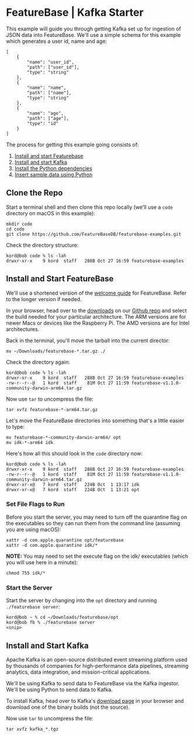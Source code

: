 # FeatureBase | Kafka Starter
This example will guide you through getting Kafka set up for ingestion of JSON data into FeatureBase. We'll use a simple schema for this example which generates a user id, name and age:

```
[
    {
        "name": "user_id",
        "path": ["user_id"],
        "type": "string"
    },
    {
        "name": "name",
        "path": ["name"],
        "type": "string"
    },
    {
        "name": "age",
        "path": ["age"],
        "type": "id"
    }
]
```

The process for getting this example going consists of:
1. [Install and start Featurebase](https://github.com/FeatureBaseDB/featurebase-examples/tree/main/kafka-starter#install-and-start-featurebase)
2. [Install and start Kafka](https://github.com/FeatureBaseDB/featurebase-examples/tree/main/kafka-starter#install-and-start-kafka)
3. [Install the Python dependencies](https://github.com/FeatureBaseDB/featurebase-examples/tree/main/kafka-starter#install-dependencies)
4. [Insert sample data using Python](https://github.com/FeatureBaseDB/featurebase-examples/tree/main/kafka-starter#insert-data)

## Clone the Repo
Start a terminal shell and then clone this repo locally (we'll use a `code` directory on macOS in this example):

```
mkdir code
cd code
git clone https://github.com/FeatureBaseDB/featurebase-examples.git
```

Check the directory structure:

```
kord@bob code % ls -lah
drwxr-xr-x    9 kord  staff   288B Oct 27 16:59 featurebase-examples
```

## Install and Start FeatureBase
We'll use a shortened version of the [welcome guide](https://docs.featurebase.com/) for FeatureBase. Refer to the longer version if needed.

In your browser, head over to the [downloads](https://github.com/FeatureBaseDB/FeatureBase/releases) on our [Github repo](https://github.com/FeatureBaseDB/featurebase) and select the build needed for your particular architecture. The ARM versions are for newer Macs or devices like the Raspberry Pi. The AMD versions are for Intel architectures.

Back in the terminal, you'll move the tarball into the current director:

```
mv ~/Downloads/featurebase-*.tar.gz ./
```

Check the directory again:

```
kord@bob code % ls -lah
drwxr-xr-x    9 kord  staff   288B Oct 27 16:59 featurebase-examples
-rw-r--r--@   1 kord  staff    81M Oct 27 11:59 featurebase-v1.1.0-community-darwin-arm64.tar.gz
```

Now use `tar` to uncompress the file:

```
tar xvfz featurebase-*-arm64.tar.gz
```

Let's move the FeatureBase directories into something that's a little easier to type:

```
mv featurebase-*-community-darwin-arm64/ opt
mv idk-*-arm64 idk
```

Here's how all this should look in the `code` directory now:

```
kord@bob code % ls -lah
drwxr-xr-x    9 kord  staff   288B Oct 27 16:59 featurebase-examples
-rw-r--r--@   1 kord  staff    81M Oct 27 11:59 featurebase-v1.1.0-community-darwin-arm64.tar.gz
drwxr-xr-x@   7 kord  staff   224B Oct  1 13:17 idk
drwxr-xr-x@   7 kord  staff   224B Oct  1 13:21 opt

```

### Set File Flags to Run
Before you start the server, you may need to turn off the quarantine flag on the executables so they can run them from the command line (assuming you are using macOS):

```
xattr -d com.apple.quarantine opt/featurebase
xattr -d com.apple.quarantine idk/*
```

**NOTE:** You may need to set the execute flag on the idk/ executables (which you will use here in a minute):

```
chmod 755 idk/*
```

### Start the Server
Start the server by changing into the `opt` directory and running `./featurebase server`:

```
kord@bob ~ % cd ~/Downloads/featurebase/opt
kord@bob fb % ./featurebase server
<snip>
```

## Install and Start Kafka
Apache Kafka is an open-source distributed event streaming platform used by thousands of companies for high-performance data pipelines, streaming analytics, data integration, and mission-critical applications.

We'll be using Kafka to send data to FeatureBase via the Kafka ingestor. We'll be using Python to send data to Kafka.

To install Kafka, head over to Kafka's [download page](https://kafka.apache.org/downloads) in your browser and download one of the binary builds (not the source).


Now use `tar` to uncompress the file:

```
tar xvfz kafka_*.tgz
```




